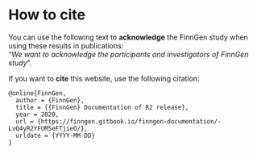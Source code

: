 # How to cite

You can use the following text to **acknowledge** the FinnGen study when using these results in publications:   
“_We want to acknowledge the participants and investigators of FinnGen study_”.

If you want to **cite** this website, use the following citation:  

```text
@online{FinnGen,
  author = {FinnGen},
  title = {{FinnGen} Documentation of R2 release},
  year = 2020,
  url = {https://finngen.gitbook.io/finngen-documentation/-LvQ4yR2YFUM5eFTjieO/},
  urldate = {YYYY-MM-DD}
}
```



